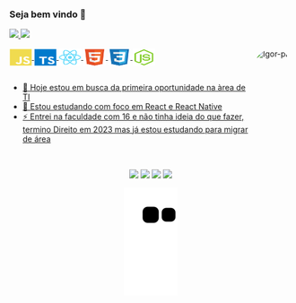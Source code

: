 ### Seja bem vindo 👋


<div >
  <a href="https://github.com/Igorlauer">
  <img height="42%" src="https://github-readme-stats.vercel.app/api?username=Igorlauer&show_icons=true&theme=dark&include_all_commits=true&count_private=true"/>
  <img height="42%" src="https://github-readme-stats.vercel.app/api/top-langs/?username=Igorlauer&layout=compact&langs_count=7&theme=dark"/>
</div>

<div style="display: inline_block"><br>
  <img align="center" alt="Rafa-Js" height="30" width="40" src="https://raw.githubusercontent.com/devicons/devicon/master/icons/javascript/javascript-plain.svg">
  <img align="center" alt="Rafa-Ts" height="30" width="40" src="https://raw.githubusercontent.com/devicons/devicon/master/icons/typescript/typescript-plain.svg">
  <img align="center" alt="Rafa-React" height="30" width="40" src="https://raw.githubusercontent.com/devicons/devicon/master/icons/react/react-original.svg">
  <img align="center" alt="Rafa-HTML" height="30" width="40" src="https://raw.githubusercontent.com/devicons/devicon/master/icons/html5/html5-original.svg">
  <img align="center" alt="Rafa-CSS" height="30" width="40" src="https://raw.githubusercontent.com/devicons/devicon/master/icons/css3/css3-original.svg">
  <img align="center" alt="Rafa-Csharp" height="30" width="40" src="https://raw.githubusercontent.com/devicons/devicon/master/icons/nodejs/nodejs-original.svg">
  <img align="right" alt="Igor-pic" height="150" style="border-radius:50px;" src="https://i0.wp.com/metagalaxia.com.br/wp-content/uploads/2022/09/Monkey-D-Luffy-One-Piece.webp?resize=1024%2C839&ssl=1">
</div>
  
##
- 🔭 Hoje estou em busca da primeira oportunidade na àrea de TI
- 🌱 Estou estudando com foco em React e React Native
- ⚡ Entrei na faculdade com 16 e não tinha ideia do que fazer, termino Direito em 2023 mas já estou estudando para migrar de área
##
<br>
<div align ="center"> 
  <a href="https://www.instagram.com/shonen38690/" target="_blank"><img src="https://img.shields.io/badge/-Instagram-%23E4405F?style=for-the-badge&logo=instagram&logoColor=white" target="_blank"></a>
  <a href = "mailto:igorlauer.jobs@gmail.com"><img src="https://img.shields.io/badge/-Gmail-%23333?style=for-the-badge&logo=gmail&logoColor=white" target="_blank"></a>
  <a href="https://www.linkedin.com/in/igor-lauer" target="_blank"><img src="https://img.shields.io/badge/-LinkedIn-%230077B5?style=for-the-badge&logo=linkedin&logoColor=white" target="_blank"></a> 
  <a href="https://api.whatsapp.com/send?phone=5527996369542" target="_blank"><img src="https://img.shields.io/badge/WhatsApp-25D366?style=for-the-badge&logo=whatsapp&logoColor=white" target="_blank"></a> 
  
  ![Snake animation](https://github.com/Igorlauer/Igorlauer/blob/output/github-contribution-grid-snake.svg)
 
  </div>
